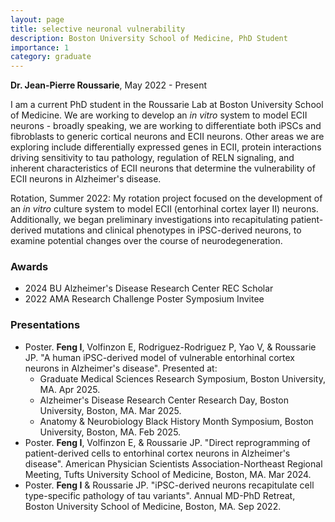 ```yaml
---
layout: page
title: selective neuronal vulnerability
description: Boston University School of Medicine, PhD Student
importance: 1
category: graduate
---
```


**Dr. Jean-Pierre Roussarie**, May 2022 - Present

I am a current PhD student in the Roussarie Lab at Boston University School of Medicine. We are working to develop an *in vitro* system to model ECII neurons - broadly speaking, we are working to differentiate both iPSCs and fibroblasts to generic cortical neurons and ECII neurons. Other areas we are exploring include differentially expressed genes in ECII, protein interactions driving sensitivity to tau pathology, regulation of RELN signaling, and inherent characteristics of ECII neurons that determine the vulnerability of ECII neurons in Alzheimer's disease.

Rotation, Summer 2022: My rotation project focused on the development of an *in vitro* culture system to model ECII (entorhinal cortex layer II) neurons. Additionally, we began preliminary investigations into recapitulating patient-derived mutations and clinical phenotypes in iPSC-derived neurons, to examine potential changes over the course of neurodegeneration.


### Awards

- 2024 BU Alzheimer's Disease Research Center REC Scholar
- 2022 AMA Research Challenge Poster Symposium Invitee


### Presentations

- Poster. **Feng I**, Volfinzon E, Rodriguez-Rodriguez P, Yao V, & Roussarie JP. "A human iPSC-derived model of vulnerable entorhinal cortex neurons in Alzheimer's disease". Presented at:
    - Graduate Medical Sciences Research Symposium, Boston University, MA. Apr 2025.
    - Alzheimer's Disease Research Center Research Day, Boston University, Boston, MA. Mar 2025.
    - Anatomy & Neurobiology Black History Month Symposium, Boston University, Boston, MA. Feb 2025.
- Poster. **Feng I**, Volfinzon E, & Roussarie JP. "Direct reprogramming of patient-derived cells to entorhinal cortex neurons in Alzheimer's disease". American Physician Scientists Association-Northeast Regional Meeting, Tufts University School of Medicine, Boston, MA. Mar 2024.
- Poster. **Feng I** & Roussarie JP. "iPSC-derived neurons recapitulate cell type-specific pathology of tau variants". Annual MD-PhD Retreat, Boston University School of Medicine, Boston, MA. Sep 2022.

<!--
<div class="row">
    <div class="col-sm mt-3 mt-md-0">
        {% include figure.liquid loading="eager" path="assets/img/poster-roussarie24-APSA.jpg" title="Roussarie Lab, APSA 2024." class="img-fluid rounded z-depth-1" %}
    </div>
</div>>
-->